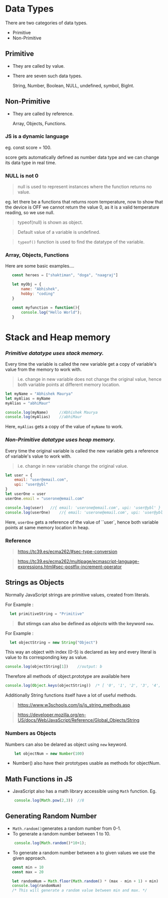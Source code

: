 # Data Types
    
There are two categories of data types.
- Primitive
- Non-Primitive

## Primitive
- They are called by value.
- There are seven such data types.
    
    String, Number, Boolean, NULL, undefined, symbol, BigInt.

## Non-Primitive

- They are called by reference.
    
    Array, Objects, Functions.

### JS is a dynamic language

eg. const score = 100.

score gets automatically defined as number data type and we can change its data type in real time.


### NULL is not 0
    
>null is used to represent instances where the function returns no value.
    
eg. let there be a functions that returns room temperature, now to show that the device is OFF we cannot return the value 0, as it is a valid temperature reading, so we use null.

> typeof(null) is shown as object.

> Default value of a variable is undefined.

> `typeof()` function is used to find the datatype of the variable.

### Array, Objects, Functions

Here are some basic examples....

 ```javascript
    const heroes = ["shaktiman", "doga", "naagraj"]

    let myObj = {
        name: "Abhishek",
        hobby: "coding"
    }

    const myfunction = function(){
        console.log("Hello World");
    }
 ```

# Stack and Heap memory

### ***Primitive datatype uses stack memory.***

Every time the variable is called the new variable get a copy of variable's value from the memory to work with.
> i.e. change in new variable does not change the original value, hence both variable points at different memory location.

```javascript
let myName = "Abhishek Maurya"
let myAlias = myName
myAlias = "abhiMaur"

console.log(myName)     //Abhishek Maurya
console.log(myAlias)    //abhiMaur
```
Here, `myAlias` gets a copy of the value of `myName` to work.

### ***Non-Primitive datatype uses heap memory.***

Every time the original variable is called the new variable gets a reference of variable's value to work with.
> i.e. change in new variable change the original value.

```javascript
let user = {
    email: "user@email.com",
    upi: "user@ybl"
}
let userOne = user
userOne.email = "userone@email.com"

console.log(user)   //{ email: 'userone@email.com', upi: 'user@ybl' }
console.log(userOne)    //{ email: 'userone@email.com', upi: 'user@ybl' }
```
Here, `userOne` gets a reference of the value of ``user`, hence both variable points at same memory location in heap.


### Reference
> https://tc39.es/ecma262/#sec-type-conversion

> https://tc39.es/ecma262/multipage/ecmascript-language-expressions.html#sec-postfix-increment-operator


## Strings as Objects

Normally JavaScript strings are primitive values, created from literals. 

For Example :
```javascript
  let primitiveString = "Primitive"
```
>**But stirngs can also be defined as *objects* with the keyword `new`.**

For Example :
```javascript
  let objectString = new String("Object")
```
This way an object with index (0-5) is declared as key and every literal is value to its corresponding key as value.

```javascript
console.log(objectString[1])    //output: b
```
Therefore all methods of object.prototype are available here

```javascript
console.log(Object.keys(objectString))  /* [ '0', '1', '2', '3', '4', '5'] */
```
Additionally String functions itself have a lot of useful methods.
> https://www.w3schools.com/js/js_string_methods.asp

> https://developer.mozilla.org/en-US/docs/Web/JavaScript/Reference/Global_Objects/String

### Numbers as Objects
Numbers can also be delared as object using `new` keyword.

```javascript
    let objectNum = new Number(100)
```
- Number() also have their prototypes usable as methods for objectNum. 

## Math Functions in JS
- JavaScript also has a math library accessible using `Math` function.
Eg.
```javascript
    console.log(Math.pow(2,3))  //8
```
## Generating Random Number

- `Math.random()`generates a random number from 0-1.
- To generate a random number between 1 to 10.
```javascript
    console.log(Math.random()*10+1);
```
- To generate a random number between a to given values we use the given approach.

 ```javascript
    const min = 10
    const max = 20

    let randomNum = Math.floor(Math.random() * (max - min + 1) + min)
    console.log(randomNum)
    /* This will generate a random value between min and max. */
 ```